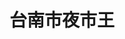 ---
title: "台南市夜市王"
description: "收錄台南市夜市王美食賽事與排行，探索大東夜市、花園夜市等精選活動，帶你發現台南在地美味。"
keywords:
  - 夜市王
  - 台灣美食
  - 台南市美食
custom_css: "/css/events/the-king-of-night-market/night-market-list.css"
type: "the-king-of-night-market"
layout: "night-market-list"
datePublished: "2025-06-02"
dateModified: "2025-06-14"

events:
  - name: "大東夜市"
    link: "dadong-night-market/"
    description: "台南市夜市王，大東夜市，精選在地夜市美食與人氣攤位。"
  - name: "花園夜市"
    link: "garden-night-market/"
    description: "台南市夜市王，花園夜市，精選在地夜市美食與人氣攤位。"
---